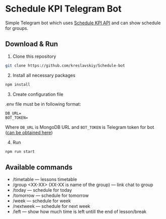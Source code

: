 # Schedule KPI Telegram Bot

Simple Telegram bot which uses [Schedule KPI API](https://github.com/kpi-ua/schedule.kpi.ua) and can show schedule for groups.

## Download & Run

1. Clone this repository

```bash
git clone https://github.com/kreslavskiy/Schedule-bot
```

2. Install all necessary packages

```bash
npm install
```

3. Create configuration file

.env file must be in following format:

```
DB_URL=
BOT_TOKEN=
```

Where `DB_URL` is MongoDB URL and `BOT_TOKEN` is Telegram token for bot ([can be obtained here](https://t.me/BotFather))

4. Run

```bash
npm run start
```

## Available commands

- /timetable — lessons timetable
- /group \<XX-XX\> (XX-XX is name of the group) — link chat to group
- /today — schedule for today
- /tomorrow — schedule for tomorrow
- /week — schedule for week
- /nextweek — schedule for next week
- /left — show how much time is left untill the end of lesson/break
